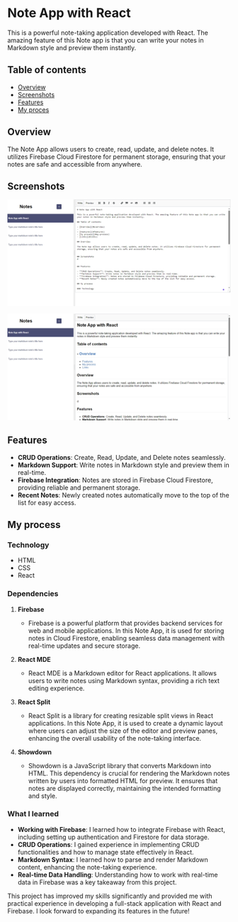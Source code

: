 # Note App with React

This is a powerful note-taking application developed with React. The amazing feature of this Note app is that you can write your notes in Markdown style and preview them instantly.

## Table of contents

- [Overview](#overview)
- [Screenshots](#screenshots)
- [Features](#features)
- [My proces](#my-process)

## Overview

The Note App allows users to create, read, update, and delete notes. It utilizes Firebase Cloud Firestore for permanent storage, ensuring that your notes are safe and accessible from anywhere.

## Screenshots

   ![img](./public/edit.png)

   ![img](./public/preview.png)

## Features

- **CRUD Operations**: Create, Read, Update, and Delete notes seamlessly.
- **Markdown Support**: Write notes in Markdown style and preview them in real-time.
- **Firebase Integration**: Notes are stored in Firebase Cloud Firestore, providing reliable and permanent storage.
- **Recent Notes**: Newly created notes automatically move to the top of the list for easy access.

## My process

### Technology

* HTML
* CSS
* React

### Dependencies

1. **Firebase**

   - Firebase is a powerful platform that provides backend services for web and mobile applications. In this Note App, it is used for storing notes in Cloud Firestore, enabling seamless data management with real-time updates and secure storage.
2. **React MDE**

   - React MDE is a Markdown editor for React applications. It allows users to write notes using Markdown syntax, providing a rich text editing experience.
3. **React Split**

   - React Split is a library for creating resizable split views in React applications. In this Note App, it is used to create a dynamic layout where users can adjust the size of the editor and preview panes, enhancing the overall usability of the note-taking interface.
4. **Showdown**

   - Showdown is a JavaScript library that converts Markdown into HTML. This dependency is crucial for rendering the Markdown notes written by users into formatted HTML for preview. It ensures that notes are displayed correctly, maintaining the intended formatting and style.

### What I learned

- **Working with Firebase**: I learned how to integrate Firebase with React, including setting up authentication and Firestore for data storage.
- **CRUD Operations**: I gained experience in implementing CRUD functionalities and how to manage state effectively in React.
- **Markdown Syntax**: I learned how to parse and render Markdown content, enhancing the note-taking experience.
- **Real-time Data Handling**: Understanding how to work with real-time data in Firebase was a key takeaway from this project.

This project has improved my skills significantly and provided me with practical experience in developing a full-stack application with React and Firebase. I look forward to expanding its features in the future!
